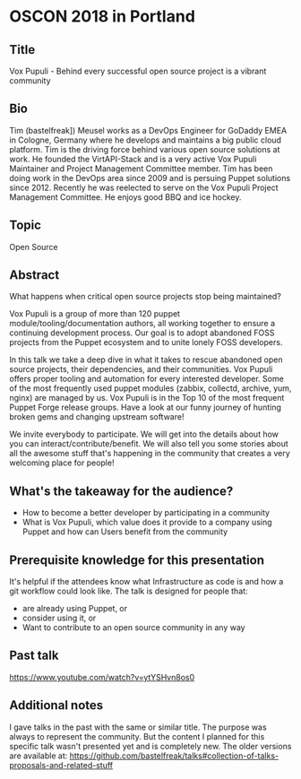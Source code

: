 # OSCON 2018 in Portland

## Title

Vox Pupuli - Behind every successful open source project is a vibrant community

## Bio

Tim (bastelfreak]) Meusel works as a DevOps Engineer for GoDaddy EMEA in Cologne, Germany where he develops and maintains a big public cloud platform. Tim is the driving force behind various open source solutions at work. He founded the VirtAPI-Stack and is a very active Vox Pupuli Maintainer and Project Management Committee member. Tim has been doing work in the DevOps area since 2009 and is persuing Puppet solutions since 2012. Recently he was reelected to serve on the Vox Pupuli Project Management Committee. He enjoys good BBQ and ice hockey.

## Topic

Open Source

## Abstract

What happens when critical open source projects stop being maintained?

Vox Pupuli is a group of more than 120 puppet module/tooling/documentation authors, all working together to ensure a continuing development process. Our goal is to adopt abandoned FOSS projects from the Puppet ecosystem and to unite lonely FOSS developers.

In this talk we take a deep dive in what it takes to rescue abandoned open source projects, their dependencies, and their communities. Vox Pupuli offers proper tooling and automation for every interested developer. Some of the most frequently used puppet modules (zabbix, collectd, archive, yum, nginx) are managed by us. Vox Pupuli is in the Top 10 of the most frequent Puppet Forge release groups. Have a look at our funny journey of hunting broken gems and changing upstream software!

We invite everybody to participate. We will get into the details about how you can interact/contribute/benefit. We will also tell you some stories about all the awesome stuff that's happening in the community that creates a very welcoming place for people!

## What's the takeaway for the audience?

* How to become a better developer by participating in a community
* What is Vox Pupuli, which value does it provide to a company using Puppet and how can Users benefit from the community

## Prerequisite knowledge for this presentation

It's helpful if the attendees know what Infrastructure as code is and how a git workflow could look like. The talk is designed for people that:
* are already using Puppet, or
* consider using it, or
* Want to contribute to an open source community in any way

## Past talk

https://www.youtube.com/watch?v=ytYSHvn8os0

## Additional notes

I gave talks in the past with the same or similar title. The purpose was always to represent the community. But the content I planned for this specific talk wasn't presented yet and is completely new. The older versions are available at: https://github.com/bastelfreak/talks#collection-of-talks-proposals-and-related-stuff
